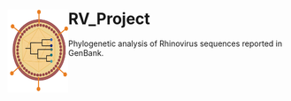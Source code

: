 # RV_Project <img src="https://github.com/WilliamFernandoC-P/RV_Project/blob/main/Others/Virus_and_Phylogeny_Logo_WFCP.png" alt="logo" style="float: left;" width="110" height="150">
Phylogenetic analysis of Rhinovirus sequences reported in GenBank.
